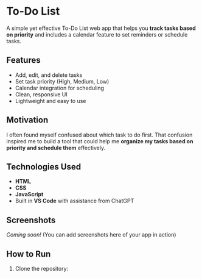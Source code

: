 # To-Do List

A simple yet effective To-Do List web app that helps you **track tasks based on priority** and includes a calendar feature to set reminders or schedule tasks.

## Features

- Add, edit, and delete tasks
- Set task priority (High, Medium, Low)
- Calendar integration for scheduling
- Clean, responsive UI
- Lightweight and easy to use

## Motivation

I often found myself confused about which task to do first. That confusion inspired me to build a tool that could help me **organize my tasks based on priority and schedule them** effectively.

## Technologies Used

- **HTML**
- **CSS**
- **JavaScript**
- Built in **VS Code** with assistance from ChatGPT

## Screenshots

*Coming soon!* (You can add screenshots here of your app in action)

## How to Run

1. Clone the repository:

